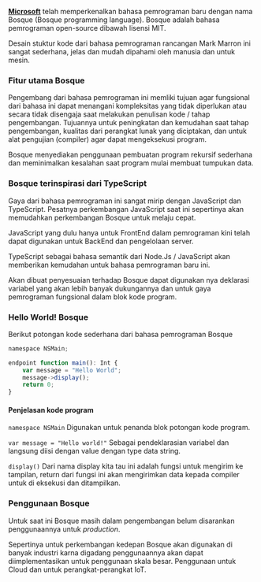 **[Microsoft](https://www.microsoft.com/)** telah memperkenalkan bahasa pemrograman baru dengan nama Bosque (Bosque programming language). Bosque adalah bahasa pemrograman open-source dibawah lisensi MIT.

Desain stuktur kode dari bahasa pemrograman rancangan Mark Marron ini sangat sederhana, jelas dan mudah dipahami oleh manusia dan untuk mesin.

### Fitur utama Bosque

Pengembang dari bahasa pemrograman ini memliki tujuan agar fungsional dari bahasa ini dapat menangani kompleksitas yang tidak diperlukan atau secara tidak disengaja saat melakukan penulisan kode / tahap pengembangan. Tujuannya untuk peningkatan dan kemudahan saat tahap pengembangan, kualitas dari perangkat lunak yang diciptakan, dan untuk alat pengujian (compiler) agar dapat mengeksekusi program.

Bosque menyediakan penggunaan pembuatan program rekursif sederhana dan meminimalkan kesalahan saat program mulai membuat tumpukan data.

### Bosque terinspirasi dari TypeScript

Gaya dari bahasa pemrograman ini sangat mirip dengan JavaScript dan TypeScript. Pesatnya perkembangan JavaScript saat ini sepertinya akan memudahkan perkembangan Bosque untuk melaju cepat.

JavaScript yang dulu hanya untuk FrontEnd dalam pemrograman kini telah dapat digunakan untuk BackEnd dan pengelolaan server.

TypeScript sebagai bahasa semantik dari Node.Js / JavaScript akan memberikan kemudahan untuk bahasa pemrograman baru ini.

Akan dibuat penyesuaian terhadap Bosque dapat digunakan nya deklarasi variabel yang akan lebih banyak dukungannya dan untuk gaya pemrograman fungsional dalam blok kode program.

### Hello World! Bosque

Berikut potongan kode sederhana dari bahasa pemrograman Bosque

```js
namespace NSMain;

endpoint function main(): Int {
    var message = "Hello World";
    message->display();
    return 0;
}
```

#### Penjelasan kode program

`namespace NSMain` Digunakan untuk penanda blok potongan kode program.

`var message = "Hello world!"` Sebagai pendeklarasian variabel dan langsung diisi dengan value dengan type data string.

`display()` Dari nama display kita tau ini adalah fungsi untuk mengirim ke tampilan, return dari fungsi ini akan mengirimkan data kepada compiler untuk di eksekusi dan ditampilkan.

### Penggunaan Bosque

Untuk saat ini Bosque masih dalam pengembangan belum disarankan penggunaannya untuk *production*.

Sepertinya untuk perkembangan kedepan Bosque akan digunakan di banyak industri karna digadang penggunaannya akan dapat diimplementasikan untuk penggunaan skala besar. Penggunaan untuk Cloud dan untuk perangkat-perangkat IoT.
